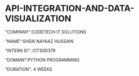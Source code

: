 # API-INTEGRATION-AND-DATA-VISUALIZATION

"COMPANY":CODETECH IT SOLUTIONS

"NAME":SHEIK NAYAAZ HUSSAIN

"INTERN ID": CITS0D379

"DOMAIN":PYTHON PROGRAMMING

"DURATION": 4 WEEKS

